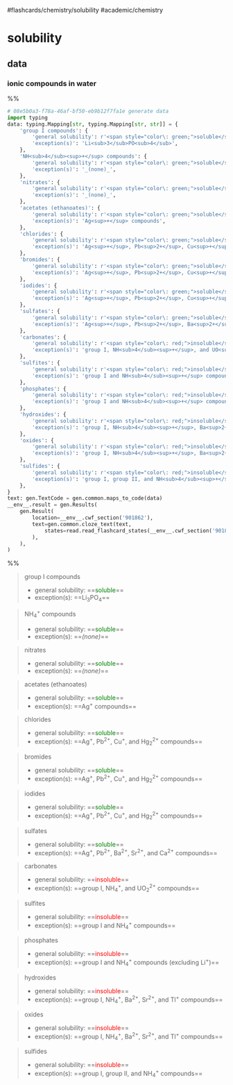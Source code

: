 #flashcards/chemistry/solubility #academic/chemistry

# solubility

## data

### ionic compounds in water

%%
```Python
# 08e5b0a3-f78a-46af-bf50-eb9b12f7fa1e generate data
import typing
data: typing.Mapping[str, typing.Mapping[str, str]] = {
	'group I compounds': {
		'general solubility': r'<span style="color\: green;">soluble</span>',
		'exception(s)': 'Li<sub>3</sub>PO<sub>4</sub>',
	},
	'NH<sub>4</sub><sup>+</sup> compounds': {
		'general solubility': r'<span style="color\: green;">soluble</span>',
		'exception(s)': '_(none)_',
	},
	'nitrates': {
		'general solubility': r'<span style="color\: green;">soluble</span>',
		'exception(s)': '_(none)_',
	},
	'acetates (ethanoates)': {
		'general solubility': r'<span style="color\: green;">soluble</span>',
		'exception(s)': 'Ag<sup>+</sup> compounds',
	},
	'chlorides': {
		'general solubility': r'<span style="color\: green;">soluble</span>',
		'exception(s)': 'Ag<sup>+</sup>, Pb<sup>2+</sup>, Cu<sup>+</sup>, and Hg<sub>2</sub><sup>2+</sup> compounds',
	},
	'bromides': {
		'general solubility': r'<span style="color\: green;">soluble</span>',
		'exception(s)': 'Ag<sup>+</sup>, Pb<sup>2+</sup>, Cu<sup>+</sup>, and Hg<sub>2</sub><sup>2+</sup> compounds',
	},
	'iodides': {
		'general solubility': r'<span style="color\: green;">soluble</span>',
		'exception(s)': 'Ag<sup>+</sup>, Pb<sup>2+</sup>, Cu<sup>+</sup>, and Hg<sub>2</sub><sup>2+</sup> compounds',
	},
	'sulfates': {
		'general solubility': r'<span style="color\: green;">soluble</span>',
		'exception(s)': 'Ag<sup>+</sup>, Pb<sup>2+</sup>, Ba<sup>2+</sup>, Sr<sup>2+</sup>, and Ca<sup>2+</sup> compounds',
	},
	'carbonates': {
		'general solubility': r'<span style="color\: red;">insoluble</span>',
		'exception(s)': 'group I, NH<sub>4</sub><sup>+</sup>, and UO<sub>2</sub><sup>2+</sup> compounds',
	},
	'sulfites': {
		'general solubility': r'<span style="color\: red;">insoluble</span>',
		'exception(s)': 'group I and NH<sub>4</sub><sup>+</sup> compounds',
	},
	'phosphates': {
		'general solubility': r'<span style="color\: red;">insoluble</span>',
		'exception(s)': 'group I and NH<sub>4</sub><sup>+</sup> compounds (excluding Li<sup>+</sup>)',
	},
	'hydroxides': {
		'general solubility': r'<span style="color\: red;">insoluble</span>',
		'exception(s)': 'group I, NH<sub>4</sub><sup>+</sup>, Ba<sup>2+</sup>, Sr<sup>2+</sup>, and Tl<sup>+</sup> compounds',
	},
	'oxides': {
		'general solubility': r'<span style="color\: red;">insoluble</span>',
		'exception(s)': 'group I, NH<sub>4</sub><sup>+</sup>, Ba<sup>2+</sup>, Sr<sup>2+</sup>, and Tl<sup>+</sup> compounds',
	},
	'sulfides': {
		'general solubility': r'<span style="color\: red;">insoluble</span>',
		'exception(s)': 'group I, group II, and NH<sub>4</sub><sup>+</sup> compounds',
	},
}
text: gen.TextCode = gen.common.maps_to_code(data)
__env__.result = gen.Results(
	gen.Result(
		location=__env__.cwf_section('901862'),
		text=gen.common.cloze_text(text,
			states=read.read_flashcard_states(__env__.cwf_section('901862')),
		),
	),
)
```
%%

<!--08e5b0a3-f78a-46af-bf50-eb9b12f7fa1e generate section="901862"--><!-- The following content is generated at 2022-11-05T00:25:01.033869+08:00. Any edits will be overridden! -->

> group I compounds
> - general solubility: ==<span style="color: green;">soluble</span>==
> - exception(s): ==Li<sub>3</sub>PO<sub>4</sub>== <!--SR:!2023-06-11,234,210!2022-12-03,29,210-->

> NH<sub>4</sub><sup>+</sup> compounds
> - general solubility: ==<span style="color: green;">soluble</span>==
> - exception(s): ==_(none)_== <!--SR:!2023-06-07,276,262!2022-12-07,24,249-->

> nitrates
> - general solubility: ==<span style="color: green;">soluble</span>==
> - exception(s): ==_(none)_== <!--SR:!2023-07-09,254,216!2022-12-19,33,249-->

> acetates (ethanoates)
> - general solubility: ==<span style="color: green;">soluble</span>==
> - exception(s): ==Ag<sup>+</sup> compounds== <!--SR:!2023-04-15,228,242!2022-12-04,45,210-->

> chlorides
> - general solubility: ==<span style="color: green;">soluble</span>==
> - exception(s): ==Ag<sup>+</sup>, Pb<sup>2+</sup>, Cu<sup>+</sup>, and Hg<sub>2</sub><sup>2+</sup> compounds== <!--SR:!2023-04-01,222,248!2023-04-05,148,190-->

> bromides
> - general solubility: ==<span style="color: green;">soluble</span>==
> - exception(s): ==Ag<sup>+</sup>, Pb<sup>2+</sup>, Cu<sup>+</sup>, and Hg<sub>2</sub><sup>2+</sup> compounds== <!--SR:!2023-09-19,329,246!2023-02-22,115,170-->

> iodides
> - general solubility: ==<span style="color: green;">soluble</span>==
> - exception(s): ==Ag<sup>+</sup>, Pb<sup>2+</sup>, Cu<sup>+</sup>, and Hg<sub>2</sub><sup>2+</sup> compounds== <!--SR:!2023-08-30,310,242!2023-06-03,193,210-->

> sulfates
> - general solubility: ==<span style="color: green;">soluble</span>==
> - exception(s): ==Ag<sup>+</sup>, Pb<sup>2+</sup>, Ba<sup>2+</sup>, Sr<sup>2+</sup>, and Ca<sup>2+</sup> compounds== <!--SR:!2023-04-22,235,241!2022-12-04,28,230-->

> carbonates
> - general solubility: ==<span style="color: red;">insoluble</span>==
> - exception(s): ==group I, NH<sub>4</sub><sup>+</sup>, and UO<sub>2</sub><sup>2+</sup> compounds== <!--SR:!2023-09-23,328,248!2023-07-28,242,250-->

> sulfites
> - general solubility: ==<span style="color: red;">insoluble</span>==
> - exception(s): ==group I and NH<sub>4</sub><sup>+</sup> compounds== <!--SR:!2023-06-05,196,206!2023-01-24,57,210-->

> phosphates
> - general solubility: ==<span style="color: red;">insoluble</span>==
> - exception(s): ==group I and NH<sub>4</sub><sup>+</sup> compounds (excluding Li<sup>+</sup>)== <!--SR:!2023-03-02,192,230!2022-12-05,31,210-->

> hydroxides
> - general solubility: ==<span style="color: red;">insoluble</span>==
> - exception(s): ==group I, NH<sub>4</sub><sup>+</sup>, Ba<sup>2+</sup>, Sr<sup>2+</sup>, and Tl<sup>+</sup> compounds== <!--SR:!2023-07-20,273,230!2022-12-17,34,230-->

> oxides
> - general solubility: ==<span style="color: red;">insoluble</span>==
> - exception(s): ==group I, NH<sub>4</sub><sup>+</sup>, Ba<sup>2+</sup>, Sr<sup>2+</sup>, and Tl<sup>+</sup> compounds== <!--SR:!2023-03-13,203,230!2022-12-27,42,210-->

> sulfides
> - general solubility: ==<span style="color: red;">insoluble</span>==
> - exception(s): ==group I, group II, and NH<sub>4</sub><sup>+</sup> compounds== <!--SR:!2023-03-14,204,238!2022-12-10,33,190-->

<!--/08e5b0a3-f78a-46af-bf50-eb9b12f7fa1e-->
